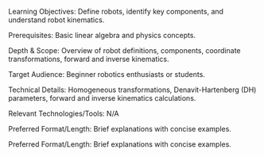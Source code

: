 Learning Objectives: Define robots, identify key components, and understand robot kinematics.

Prerequisites: Basic linear algebra and physics concepts.

Depth & Scope: Overview of robot definitions, components, coordinate transformations, forward and inverse kinematics.

Target Audience: Beginner robotics enthusiasts or students.

Technical Details: Homogeneous transformations, Denavit-Hartenberg (DH) parameters, forward and inverse kinematics calculations.

Relevant Technologies/Tools: N/A

Preferred Format/Length: Brief explanations with concise examples.

Preferred Format/Length: Brief explanations with concise examples.
